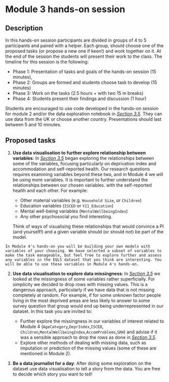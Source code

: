 # Module 3 hands-on session

## Description
In this hands-on session participants are divided in groups of 4 to 5 participants and paired with a helper. Each group, 
should choose one of the proposed tasks (or propose a new one if keen!) and work together on it. At the end of the
session the students will present their work to the class.
The timeline for this session is the following:
- Phase 1: Presentation of tasks and goals of the hands-on session (15 minutes),
- Phase 2: Groups are formed and students choose task to develop (15 minutes)  
- Phase 3: Work on the tasks (2.5 hours + with two 15 m breaks) 
- Phase 4: Students present their findings and discussion (1 hour)      

Students are encouraged to use code developed in the hands-on session for module 2 and/or the data exploration notebook in [_Section 3.5_](section3.5). They can use data from the UK or choose another country. Presentations should last between 5 and 10 minutes.

## Proposed tasks      

1. **Use data visualisation to further explore relationship between variables**: In [_Section 3.5_](section3.5) began exploring the relationships between some of the variables, focusing particularly on deprivation index and accommodation and self-reported health. Our research questions requires examining variables beyond these two, and in Module 4 we will be using more variables. It is important to further understand the relationships between our chosen variables.
   with the self-reported health and each other. For example:    
   - Other material variables (e.g. `Household Size`, or `Children`)
   - Education variables (`ISCED` or `Y11_Education`)
   - Mental well-being variables (`MentalWellbeingIndex`)
   - Any other psychosocial you find interesting.
     
    Think of ways of visualising these relationships that would  convince a PI (and yourself!) and a given variable should (or should not) be part of the model.

```{note}
In Module 4's hands-on you will be building your own models with variables of your choosing. We have selected a subset of variables to make the task manageable, but feel free to explore further and assess any variables in the EQLS dataset that you think are interesting. You will be able to use these variables in Module 4's hands-on.
```
2. **Use data visualisation to explore data missingness**: In [_Section 3.5_](section3.5) we looked at the missingness of some variables rather superficially. For simplicity we decided to drop rows with missing values. This is a dangerous approach, particularly if we have data that is not missing completely at random. For example, if for some unknown factor people living in the most deprived areas are less likely to answer to some survey question that group would end up being underrepresented in our dataset. In this task you are invited to:
   - Further explore the missingness in our variables of interest related to Module 4 (`AgeCategory`,`DeprIndex`,`ISCED`,
     `Children`,`MentalWellbeingIndex`,`AccomProblems`,`SRH`) and advise if it was a sensible approach to drop the rows as done in [_Section 3.5_](section3.5).
    - Explore other methods of dealing with missing data, such as imputation or prediction of the missing values (some of these are mentioned in Module 2).


3. **Be a data journalist for a day**: After doing some exploration on the dataset use data visualisation to tell a story from the data. You are free to decide which story you want to tell!
 
